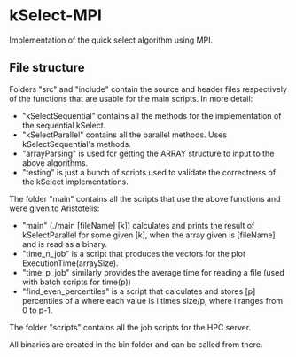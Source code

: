 # kSelect-MPI
Implementation of the quick select algorithm using MPI.

## File structure
Folders "src" and "include" contain the source and header files respectively of the functions that are
usable for the main scripts. In more detail:
* "kSelectSequential" contains all the methods for the implementation of the sequential kSelect. 
* "kSelectParallel" contains all the parallel methods. Uses kSelectSequential's methods.
* "arrayParsing" is used for getting the ARRAY structure to input to the above algorithms.
* "testing" is just a bunch of scripts used to validate the correctness of the kSelect implementations.

The folder "main" contains all the scripts that use the above functions and were given to Aristotelis:
* "main" (./main [fileName] [k]) calculates and prints the result of kSelectParallel for some given [k],
  when the array given is [fileName] and is read as a binary.
* "time_n_job" is a script that produces the vectors for the plot ExecutionTime(arraySize).
* "time_p_job" similarly provides the average time for reading a file (used with batch scripts for time(p))
* "find_even_percentiles" is a script that calculates and stores [p] percentiles of a where each value 
  is i times size/p, where i ranges from 0 to p-1.

The folder "scripts" contains all the job scripts for the HPC server.

All binaries are created in the bin folder and can be called from there.
